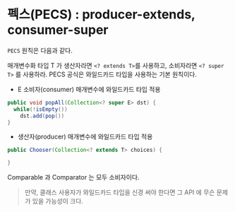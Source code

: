 # 펙스(PECS) : producer-extends, consumer-super

`PECS` 원칙은 다음과 같다.

매개변수화 타입 T 가 생산자라면 `<? extends T>`를 사용하고, 소비자라면 `<? super T>` 를 사용하라. PECS 공식은 와일드카드 타입을 사용하는 기본 원칙이다.

- E 소비자(consumer) 매개변수에 와일드카드 타입 적용

```java
public void popAll(Collection<? super E> dst) {
  while(!isEmpty())
    dst.add(pop())
}
```

- 생산자(producer) 매개변수에 와일드카드 타입 적용

```java
public Chooser(Collection<? extends T> choices) {

}
```

Comparable 과 Comparator 는 모두 소비자이다.

> 만약, 클래스 사용자가 와일드카드 타입을 신경 써야 한다면 그 API 에 무슨 문제가 있을 가능성이 크다. 
